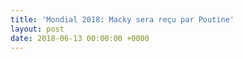 ```yaml
---
title: 'Mondial 2018: Macky sera reçu par Poutine'
layout: post
date: 2018-06-13 00:00:00 +0000
---
```

